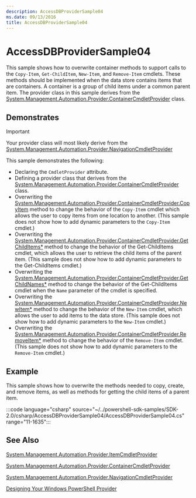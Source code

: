 ```yaml
---
description: AccessDBProviderSample04
ms.date: 09/13/2016
title: AccessDBProviderSample04
---
```

# AccessDBProviderSample04

This sample shows how to overwrite container methods to support calls to the `Copy-Item`,
`Get-ChildItem`, `New-Item`, and `Remove-Item` cmdlets. These methods should be implemented when the
data store contains items that are containers. A container is a group of child items under a common
parent item. The provider class in this sample derives from the
[System.Management.Automation.Provider.ContainerCmdletProvider](/dotnet/api/System.Management.Automation.Provider.ContainerCmdletProvider)
class.

## Demonstrates

> [!IMPORTANT]
> Your provider class will most likely derive from the
> [System.Management.Automation.Provider.NavigationCmdletProvider](/dotnet/api/System.Management.Automation.Provider.NavigationCmdletProvider)

This sample demonstrates the following:

- Declaring the `CmdletProvider` attribute.
- Defining a provider class that derives from the
  [System.Management.Automation.Provider.ContainerCmdletProvider](/dotnet/api/System.Management.Automation.Provider.ContainerCmdletProvider)
  class.
- Overwriting the
  [System.Management.Automation.Provider.ContainerCmdletProvider.CopyItem](/dotnet/api/System.Management.Automation.Provider.ContainerCmdletProvider.CopyItem)
  method to change the behavior of the `Copy-Item` cmdlet which allows the user to copy items from
  one location to another. (This sample does not show how to add dynamic parameters to the
  `Copy-Item` cmdlet.)
- Overwriting the
  [System.Management.Automation.Provider.ContainerCmdletProvider.GetChildItems*](/dotnet/api/System.Management.Automation.Provider.ContainerCmdletProvider.GetChildItems)
  method to change the behavior of the Get-ChildItems cmdlet, which allows the user to retrieve the
  child items of the parent item. (This sample does not show how to add dynamic parameters to the
  Get-ChildItems cmdlet.)
- Overwriting the
  [System.Management.Automation.Provider.ContainerCmdletProvider.GetChildNames*](/dotnet/api/System.Management.Automation.Provider.ContainerCmdletProvider.GetChildNames)
  method to change the behavior of the Get-ChildItems cmdlet when the `Name` parameter of the cmdlet
  is specified.
- Overwriting the
  [System.Management.Automation.Provider.ContainerCmdletProvider.NewItem*](/dotnet/api/System.Management.Automation.Provider.ContainerCmdletProvider.NewItem)
  method to change the behavior of the `New-Item` cmdlet, which allows the user to add items to the
  data store. (This sample does not show how to add dynamic parameters to the `New-Item` cmdlet.)
- Overwriting the
  [System.Management.Automation.Provider.ContainerCmdletProvider.RemoveItem*](/dotnet/api/System.Management.Automation.Provider.ContainerCmdletProvider.RemoveItem)
  method to change the behavior of the `Remove-Item` cmdlet. (This sample does not show how to add
  dynamic parameters to the `Remove-Item` cmdlet.)

## Example

This sample shows how to overwrite the methods needed to copy, create, and remove items, as well as
methods for getting the child items of a parent item.

:::code language="csharp" source="~/../powershell-sdk-samples/SDK-2.0/csharp/AccessDBProviderSample04/AccessDBProviderSample04.cs" range="11-1635":::

## See Also

[System.Management.Automation.Provider.ItemCmdletProvider](/dotnet/api/System.Management.Automation.Provider.ItemCmdletProvider)

[System.Management.Automation.Provider.ContainerCmdletProvider](/dotnet/api/System.Management.Automation.Provider.ContainerCmdletProvider)

[System.Management.Automation.Provider.NavigationCmdletProvider](/dotnet/api/System.Management.Automation.Provider.NavigationCmdletProvider)

[Designing Your Windows PowerShell Provider](./provider-types.md)
